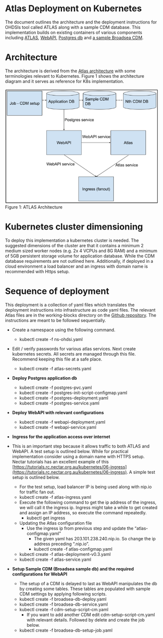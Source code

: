 # Atlas Deployment on Kubernetes

The document outlines the architecture and the deployment instructions for OHDSIs tool called ATLAS along with a sample CDM database. This implementation builds on existing containers of various components including [ATLAS](https://hub.docker.com/r/ohdsi/atlas), [WebAPI](https://hub.docker.com/r/ohdsi/webapi), [Postgres db](https://hub.docker.com/_/postgres) and [a sample Broadsea CDM](https://hub.docker.com/r/ohdsi/broadsea-atlasdb). 

# Architecture

The architecture is derived from the [Atlas architecture](https://github.com/OHDSI/WebAPI/wiki) with some terminologies relevant to Kubernetes. Figure 1 shows the  architecture diagram and it serves as reference for K8s implementation.

![image info](working-blocks/Atlas-Deployment.png)
Figure 1: ATLAS Architecture

# 

# Kubernetes cluster dimensioning

To deploy this implementation a kubernetes cluster is needed. The suggested dimensions of the cluster are that it contains a minimum 2 medium sized worker nodes (e.g. 2x 4 VCPUs and 8G RAM) and a minimum of 5GB persistent storage volume for application database. While the CDM database requirements are not outlined here. Additionally, if deployed in a cloud environment a load balancer and an ingress with domain name is recommended with Https setup. 

# Sequence of deployment

This deployment is a collection of yaml files which translates the deployment instructions into infrastructure as code yaml files. The relevant Atlas files are in the working-blocks directory on the [Github repository](https://github.com/Aleem2/Atlas-OHDSI-ARDC/tree/clean-up). The instructions are meant to be followed sequentially. 

* Create a namespace using the following command.  
  * kubectl create \-f ns-ohdsi.yaml  
* Edit / verify passwords for various atlas services. Next create kubernetes secrets. All secrets are managed through this file. Recommend keeping this file at a safe place.   
  * kubectl create \-f atlas-secrets.yaml  
* **Deploy Postgres application db**  
  * kubectl create \-f postgres-pvc.yaml  
  * kubectl create \-f postgres-init-script-configmap.yaml  
  * kubectl create \-f postgres-deployment.yaml  
  * kubectl create \-f postgres-service.yaml  
* **Deploy WebAPI with relevant configurations**  
  * kubectl create \-f webapi-deployment.yaml  
  * kubectl create \-f webapi-service.yaml  
* **Ingress for the application access over internet**  
* This is an important step because it allows traffic to both ATLAS and WebAPI. A test setup is outlined below. While for practical implementation consider using a domain name with HTTPS setup. Nectar tutorials has an excellent example of this [https://tutorials.rc.nectar.org.au/kubernetes/06-ingress](https://tutorials.rc.nectar.org.au/kubernetes/06-ingress). A simple test setup is outlined below.   
  * For the test setup, load balancer IP is being used along with nip.io for traffic fan out.   
  * kubectl create \-f atlas-ingress.yaml  
  * Execute the following command to get the ip address of the ingress, we will call it the ingress ip. Ingress might take a while to get created and assign an IP address, so execute the command repeatedly.   
    * kubectl get ingress  
  * Updating the Atlas configuration file  
    * Use the ingress ip from previous step and update the “atlas-configmap.yaml”  
      * The given yaml has 203.101.238.240.nip.io. So change the ip address preceding  “.nip.io”.   
      * kubectl create \-f atlas-configmap.yaml  
  * kubectl create \-f atlas-deployment-v0.3.yaml  
  * kubectl create \-f atlas-service.yaml

* **Setup Sample CDM (Broadsea sample db) and the required configurations for WebAPI**  
  * The setup of a CDM is delayed to last as WebAPI manipulates the db by creating some tables. These tables are populated with sample CDM settings by applying following scripts.   
  * kubectl create \-f broadsea-db-deploy.yaml  
  * kubectl create \-f broadsea-db-service.yaml  
  * kubectl create \-f cdm-setup-script-cm.yaml  
    * If you want to add another CDM edit cdm-setup-script-cm.yaml with relevant details. Followed by delete and create the job below.  
  * kubectl create \-f broadsea-db-setup-job.yaml

